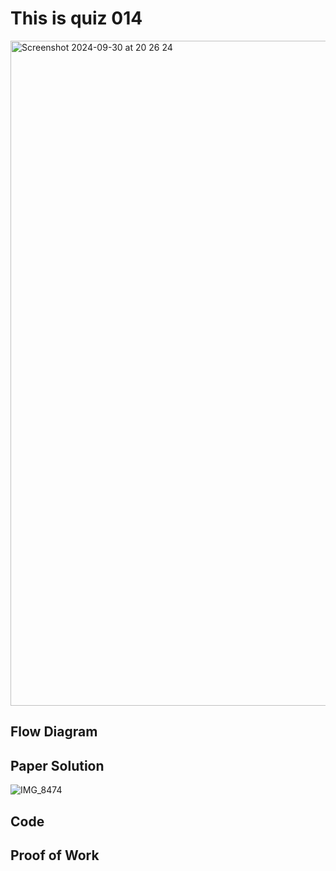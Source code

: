 # This is quiz 014

<img width="1064" alt="Screenshot 2024-09-30 at 20 26 24" src="https://github.com/user-attachments/assets/65640c33-e1e8-424a-b57e-a3d40a77183a">



## Flow Diagram





## Paper Solution

![IMG_8474](https://github.com/user-attachments/assets/929e41e1-659b-4cc7-a165-e7d38c2fbabc)






## Code






## Proof of Work




